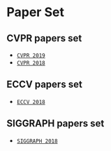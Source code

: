 # Paper Set
## CVPR papers set 
* [`CVPR 2019`](https://github.com/extreme-assistant/cvpr2019 "by extreme-assistant")
* [`CVPR 2018`](https://github.com/amusi/daily-paper-computer-vision/blob/master/2018/cvpr2018-paper-list.csv "by daily-paper-computer-vision")

## ECCV papers set
* [`ECCV 2018`](https://blog.csdn.net/u014636245/article/details/82319884 "by hitrjj in CSDN")

## SIGGRAPH papers set
* [`SIGGRAPH 2018`](http://kesen.realtimerendering.com/sig2018.html)
